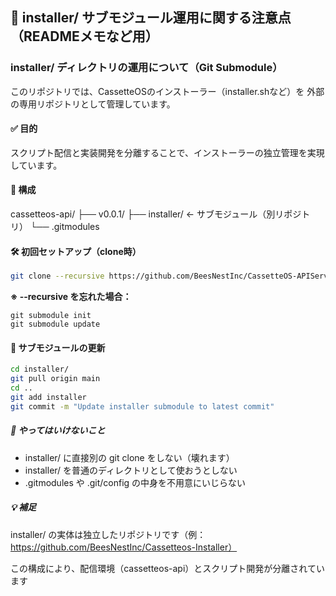 ## 📄 installer/ サブモジュール運用に関する注意点（READMEメモなど用）

### installer/ ディレクトリの運用について（Git Submodule）

このリポジトリでは、CassetteOSのインストーラー（installer.shなど）を
外部の専用リポジトリとして管理しています。

#### ✅ 目的
スクリプト配信と実装開発を分離することで、インストーラーの独立管理を実現しています。

#### 📁 構成
cassetteos-api/
├── v0.0.1/
├── installer/ ← サブモジュール（別リポジトリ）
└── .gitmodules

#### 🛠 初回セットアップ（clone時）
```bash
git clone --recursive https://github.com/BeesNestInc/CassetteOS-APIServer.git
```
**※ --recursive を忘れた場合：**
```
git submodule init
git submodule update
```
#### 🔄 サブモジュールの更新
```bash
cd installer/
git pull origin main
cd ..
git add installer
git commit -m "Update installer submodule to latest commit"
```
##### 🚫 やってはいけないこと
* installer/ に直接別の git clone をしない（壊れます）
* installer/ を普通のディレクトリとして使おうとしない
* .gitmodules や .git/config の中身を不用意にいじらない

##### 💡 補足
installer/ の実体は独立したリポジトリです（例：https://github.com/BeesNestInc/Cassetteos-Installer）

この構成により、配信環境（cassetteos-api）とスクリプト開発が分離されています
